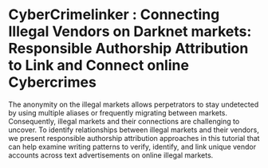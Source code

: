 # CyberCrimelinker : Connecting Illegal Vendors on Darknet markets: Responsible Authorship Attribution to Link and Connect online Cybercrimes

The anonymity on the illegal markets allows perpetrators to stay undetected by using multiple aliases or frequently migrating between markets. Consequently, illegal markets and their connections are challenging to uncover. To identify relationships between illegal markets and their vendors, we present responsible authorship attribution approaches in this tutorial that can help examine writing patterns to verify, identify, and link unique vendor accounts across text advertisements on online illegal markets. 
